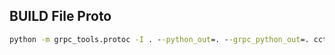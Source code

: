 ## BUILD File Proto

```cmd
python -m grpc_tools.protoc -I . --python_out=. --grpc_python_out=. cctv_stream.proto
```